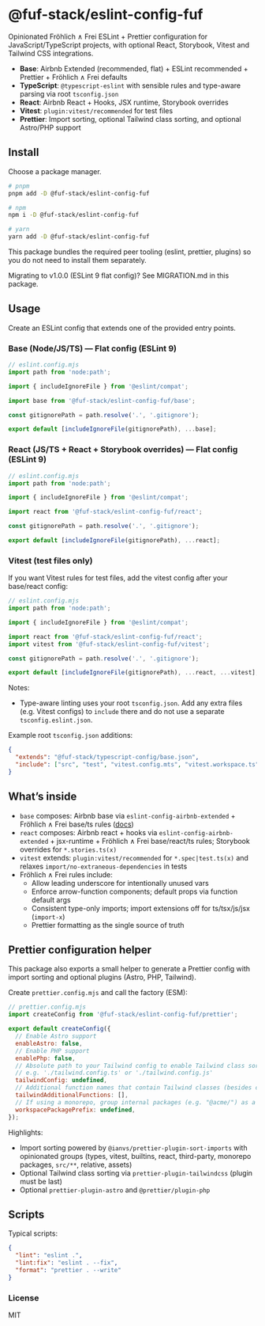 # @fuf-stack/eslint-config-fuf

Opinionated Fröhlich ∧ Frei ESLint + Prettier configuration for JavaScript/TypeScript projects, with optional React, Storybook, Vitest and Tailwind CSS integrations.

- **Base**: Airbnb Extended (recommended, flat) + ESLint recommended + Prettier + Fröhlich ∧ Frei defaults
- **TypeScript**: `@typescript-eslint` with sensible rules and type-aware parsing via root `tsconfig.json`
- **React**: Airbnb React + Hooks, JSX runtime, Storybook overrides
- **Vitest**: `plugin:vitest/recommended` for test files
- **Prettier**: Import sorting, optional Tailwind class sorting, and optional Astro/PHP support

## Install

Choose a package manager.

```bash
# pnpm
pnpm add -D @fuf-stack/eslint-config-fuf

# npm
npm i -D @fuf-stack/eslint-config-fuf

# yarn
yarn add -D @fuf-stack/eslint-config-fuf
```

This package bundles the required peer tooling (eslint, prettier, plugins) so you do not need to install them separately.

Migrating to v1.0.0 (ESLint 9 flat config)? See MIGRATION.md in this package.

## Usage

Create an ESLint config that extends one of the provided entry points.

### Base (Node/JS/TS) — Flat config (ESLint 9)

```js
// eslint.config.mjs
import path from 'node:path';

import { includeIgnoreFile } from '@eslint/compat';

import base from '@fuf-stack/eslint-config-fuf/base';

const gitignorePath = path.resolve('.', '.gitignore');

export default [includeIgnoreFile(gitignorePath), ...base];
```

### React (JS/TS + React + Storybook overrides) — Flat config (ESLint 9)

```js
// eslint.config.mjs
import path from 'node:path';

import { includeIgnoreFile } from '@eslint/compat';

import react from '@fuf-stack/eslint-config-fuf/react';

const gitignorePath = path.resolve('.', '.gitignore');

export default [includeIgnoreFile(gitignorePath), ...react];
```

### Vitest (test files only)

If you want Vitest rules for test files, add the vitest config after your base/react config:

```js
// eslint.config.mjs
import path from 'node:path';

import { includeIgnoreFile } from '@eslint/compat';

import react from '@fuf-stack/eslint-config-fuf/react';
import vitest from '@fuf-stack/eslint-config-fuf/vitest';

const gitignorePath = path.resolve('.', '.gitignore');

export default [includeIgnoreFile(gitignorePath), ...react, ...vitest];
```

Notes:

- Type-aware linting uses your root `tsconfig.json`. Add any extra files (e.g. Vitest configs) to `include` there and do not use a separate `tsconfig.eslint.json`.

Example root `tsconfig.json` additions:

```json
{
  "extends": "@fuf-stack/typescript-config/base.json",
  "include": ["src", "test", "vitest.config.mts", "vitest.workspace.ts"]
}
```

## What’s inside

- `base` composes: Airbnb base via `eslint-config-airbnb-extended` + Fröhlich ∧ Frei base/ts rules ([docs](https://github.com/NishargShah/eslint-config-airbnb-extended))
- `react` composes: Airbnb react + hooks via `eslint-config-airbnb-extended` + jsx-runtime + Fröhlich ∧ Frei base/react/ts rules; Storybook overrides for `*.stories.ts(x)`
- `vitest` extends: `plugin:vitest/recommended` for `*.spec|test.ts(x)` and relaxes `import/no-extraneous-dependencies` in tests
- Fröhlich ∧ Frei rules include:
  - Allow leading underscore for intentionally unused vars
  - Enforce arrow-function components; default props via function default args
  - Consistent type-only imports; import extensions off for ts/tsx/js/jsx (`import-x`)
  - Prettier formatting as the single source of truth

## Prettier configuration helper

This package also exports a small helper to generate a Prettier config with import sorting and optional plugins (Astro, PHP, Tailwind).

Create `prettier.config.mjs` and call the factory (ESM):

```js
// prettier.config.mjs
import createConfig from '@fuf-stack/eslint-config-fuf/prettier';

export default createConfig({
  // Enable Astro support
  enableAstro: false,
  // Enable PHP support
  enablePhp: false,
  // Absolute path to your Tailwind config to enable Tailwind class sorting
  // e.g. './tailwind.config.ts' or './tailwind.config.js'
  tailwindConfig: undefined,
  // Additional function names that contain Tailwind classes (besides classNames, cn, tv)
  tailwindAdditionalFunctions: [],
  // If using a monorepo, group internal packages (e.g. "@acme/") as a separate block in import order
  workspacePackagePrefix: undefined,
});
```

Highlights:

- Import sorting powered by `@ianvs/prettier-plugin-sort-imports` with opinionated groups (types, vitest, builtins, react, third-party, monorepo packages, `src/**`, relative, assets)
- Optional Tailwind class sorting via `prettier-plugin-tailwindcss` (plugin must be last)
- Optional `prettier-plugin-astro` and `@prettier/plugin-php`

## Scripts

Typical scripts:

```json
{
  "lint": "eslint .",
  "lint:fix": "eslint . --fix",
  "format": "prettier . --write"
}
```

### License

MIT
